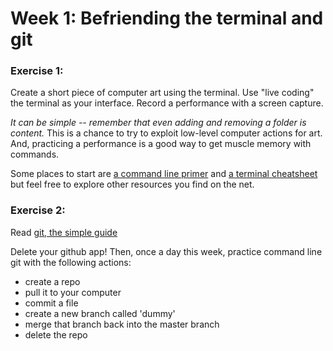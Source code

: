 # Week 1: Befriending the terminal and git

### Exercise 1:

Create a short piece of computer art using the terminal. Use "live coding" the terminal as your interface. Record a performance with a screen capture.

*It can be simple -- remember that even adding and removing a folder is content.* This is a chance to try to exploit low-level computer actions for art. And, practicing a performance is a good way to get muscle memory with commands.

Some places to start are [a command line primer](http://lifehacker.com/5633909/who-needs-a-mouse-learn-to-use-the-command-line-for-almost-anything) and [a terminal cheatsheet](https://github.com/0nn0/terminal-mac-cheatsheet/wiki/Terminal-Cheatsheet-for-Mac-%28-basics-%29) but feel free to explore other resources you find on the net.




### Exercise 2:

Read [git, the simple guide](http://rogerdudler.github.io/git-guide/)

Delete your github app! Then, once a day this week, practice command line git with the following actions:

- create a repo
- pull it to your computer
- commit a file
- create a new branch called 'dummy'
- merge that branch back into the master branch
- delete the repo


